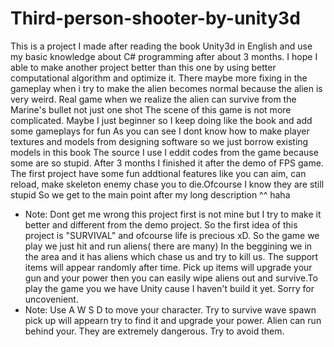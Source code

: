 # Third-person-shooter-by-unity3d
This is a project I made after reading the book Unity3d in English and use my basic knowledge about C# programming after about 3 months. 
I hope I able to make another project better than this one by using better computational algorithm and optimize it.
There maybe more fixing in the gameplay when i try to make the alien becomes normal because the alien is very weird. Real game when we realize the alien can survive from the Marine's bullet not just one shot
The scene of this game is not more complicated. Maybe I just beginner so I keep doing like the book and add some gameplays for fun
As you can see I dont know how to make player textures and models from designing software so we just borrow existing models in this book
The source I use I eddit codes from the game because some are so stupid. After 3 months I finished it after the demo of FPS game. 
The first project have some fun addtional features like you can aim, can reload, make skeleton enemy chase you to die.Ofcourse I know they are still stupid
So we get to the main point after my long description ^^ haha
* Note: Dont get me wrong this project first is not mine but I try to make it better and different from the demo project.
So the first idea of this project is "SURVIVAL" and ofcourse life is precious xD. So the game we play we just hit and run aliens( there are many)
In the beggining we in the area and it has aliens which chase us and try to kill us. The support items will appear randomly after time.
Pick up items will upgrade your gun and your power then you can easily wipe aliens out and survive.To play the game you we have Unity cause I haven't build it yet. Sorry for uncovenient.
* Note: Use A W S D to move your character. Try to survive wave spawn pick up will appearn try to find it and upgrade your power.
Alien can run behind your. They are extremely dangerous. Try to avoid them. 
